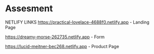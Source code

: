 # Assesment


NETLIFY LINKS
https://practical-lovelace-4688f0.netlify.app   -  Landing Page

https://dreamy-morse-262735.netlify.app - Form

https://lucid-meitner-bec268.netlify.app - Product Page
